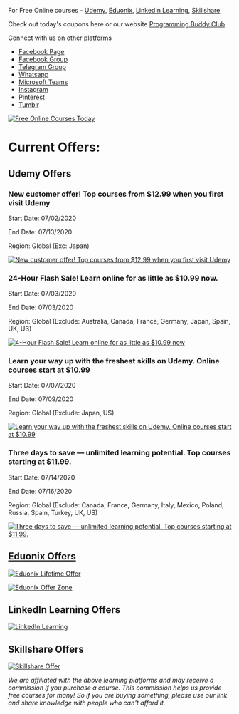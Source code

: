 For Free Online courses - [Udemy][udemy-link], [Eduonix][eduonix-link], [LinkedIn Learning][linkedin-learning], [Skillshare][skilshare-link]

Check out today's coupons here or our website [Programming Buddy Club][programmingbuddyclub]

Connect with us on other platforms

- [Facebook Page][programmingbuddyclub-facebook-page]
- [Facebook Group][programmingbuddyclub-facebook-group]
- [Telegram Group][programmingbuddyclub-telegram]
- [Whatsapp][programmingbuddyclub-whatsapp]
- [Microsoft Teams][programmingbuddyclub-microsoft-teams]
- [Instagram][programmingbuddyclub-instagram]
- [Pinterest][programmingbuddyclub-pinterest]
- [Tumblr][programmingbuddyclub-tumblr]

[![Free Online Courses Today](https://i.imgur.com/aE2TLHF.png)][today-courses]

# Current Offers:

## Udemy Offers

### New customer offer! Top courses from \$12.99 when you first visit Udemy

Start Date: 07/02/2020

End Date: 07/13/2020

Region: Global (Exc: Japan)

[![New customer offer! Top courses from $12.99 when you first visit Udemy](https://merchant.linksynergy.com/fs/banners/39197/39197_11012.png)][udemy-current-offer-1]

### 24-Hour Flash Sale! Learn online for as little as \$10.99 now.

Start Date: 07/03/2020

End Date: 07/03/2020

Region: Global (Exclude: Australia, Canada, France, Germany, Japan, Spain, UK, US)

[![4-Hour Flash Sale! Learn online for as little as $10.99 now](https://merchant.linksynergy.com/fs/banners/39197/39197_11013.png)][udemy-current-offer-2]

### Learn your way up with the freshest skills on Udemy. Online courses start at \$10.99

Start Date: 07/07/2020

End Date: 07/09/2020

Region: Global (Exclude: Japan, US)

[![Learn your way up with the freshest skills on Udemy. Online courses start at $10.99](https://merchant.linksynergy.com/fs/banners/39197/39197_11033.png)][udemy-current-offer-3]

### Three days to save — unlimited learning potential. Top courses starting at \$11.99.

Start Date: 07/14/2020

End Date: 07/16/2020

Region: Global (Esclude: Canada, France, Germany, Italy, Mexico, Poland, Russia, Spain, Turkey, UK, US)

[![Three days to save — unlimited learning potential. Top courses starting at $11.99.](https://merchant.linksynergy.com/fs/banners/39197/39197_11244.png)][udemy-current-offer-4]

## [Eduonix Offers][eduonix-link]

[![Eduonix Lifetime Offer](https://i.imgur.com/XPWIzRR.jpg)][eduonix-lifetime]

[![Eduonix Offer Zone](https://i.imgur.com/3MHFLKv.jpg)][eduonix-offerzone]

## LinkedIn Learning Offers

[![LinkedIn Learning](https://i.imgur.com/twfsaUI.png)][linkedin-learning]

## Skillshare Offers

[![Skillshare Offer](https://i.imgur.com/MiEC7cW.png)][skilshare-link]

_We are affiliated with the above learning platforms and may receive a commission if you purchase a course. This commission helps us provide free courses for many! So if you are buying something, please use our link and share knowledge with people who can't afford it._

[programmingbuddyclub]: https://bit.ly/FreeOnlineCoursesGithub "Programming Buddy Club Free Online Courses"
[programmingbuddyclub-facebook-page]: https://www.facebook.com/programmingbuddyclub "Programming Buddy Club Free Online Courses"
[programmingbuddyclub-facebook-group]: https://www.facebook.com/groups/programmingbuddyclub "Programming Buddy Club Free Online Courses"
[programmingbuddyclub-telegram]: http://bit.ly/2vaqNzS "Programming Buddy Club Free Online Courses"
[programmingbuddyclub-whatsapp]: https://www.programmingbuddy.club/p/hatsapp.html "Programming Buddy Club Free Online Courses"
[programmingbuddyclub-microsoft-teams]: https://teams.microsoft.com/l/team/19%3a72309b6a1dab4cf4ae6b21f7c4b06e1d%40thread.tacv2/conversations?groupId=5d56a4f2-3ed1-4a1c-b68e-6b2a7341052f&tenantId=dfacc48d-e6fb-4d98-8b3a-0548e8ef7144 "Programming Buddy Club Free Online Courses"
[programmingbuddyclub-instagram]: https://www.instagram.com/programmingbuddyclub/ "Programming Buddy Club Free Online Courses"
[programmingbuddyclub-pinterest]: https://in.pinterest.com/programmingbuddyclub/ "Programming Buddy Club Free Online Courses"
[programmingbuddyclub-tumblr]: https://programmingbuddyclub.tumblr.com/ "Programming Buddy Club Free Online Courses"
[linkedin-learning]: https://bit.ly/FreeLinkedInLearning "LinkedIn Learning Offers"
[udemy-link]: https://click.linksynergy.com/fs-bin/click?id=i*IXi5qsT7c&offerid=507388.13403&type=3&subid=0%22%3EDive%20into%20learning.%20Learn%20new%20skills%20for%20as%20little%20as%20$11.99.%3C/a%3E%3Cimg%20border=%220%22%20width=%221%22%20alt=%22%22%20height=%221%22%20src=%22https://ad.linksynergy.com/fs-bin/show?id=i*IXi5qsT7c&bids=507388.13403&type=3&subid=0 "Udemy Learning Platform"
[eduonix-link]: https://www.eduonix.com/special-deals/UHJvZHVjdC0xMjM0MjIw?utm_source=homepage&utm_medium=direct&utm_campaign=month-end-homepage-btn-2019 "Eduonix Learning Platform"
[skilshare-link]: https://bit.ly/FreeSkillshareLearning "Skillshare Learning Platform"
[udemy-current-offer-1]: https://click.linksynergy.com/fs-bin/click?id=i*IXi5qsT7c&offerid=624447.13389&type=3&subid=0 "New customer offer! Top courses from $12.99 when you first visit Udemy"
[udemy-current-offer-2]: https://click.linksynergy.com/fs-bin/click?id=i*IXi5qsT7c&offerid=624447.13394&type=3&subid=0 "24-Hour Flash Sale! Learn online for as little as $10.99 now"
[udemy-current-offer-3]: https://click.linksynergy.com/fs-bin/click?id=i*IXi5qsT7c&offerid=624447.13398&type=3&subid=0 "Learn your way up with the freshest skills on Udemy. Online courses start at $10.99"
[udemy-current-offer-4]: https://click.linksynergy.com/fs-bin/click?id=i*IXi5qsT7c&offerid=624447.13407&type=3&subid=0 "Three days to save — unlimited learning potential. Top courses starting at $11.99"
[eduonix-lifetime]: https://www.eduonix.com/lifetime-learning-access/UHJvZHVjdC0xMjM0MjIw "Eduonix Lifetime access"
[eduonix-offerzone]: https://www.eduonix.com/offer-zone/UHJvZHVjdC0xMjM0MjIw "Edonix Offers"
[today-courses]: https://github.com/programmingbuddyclub/free-online-courses/tree/master/2020%20July/Free%20Online%20Courses%20July%203%202020 "Free Online Courses for Today"
